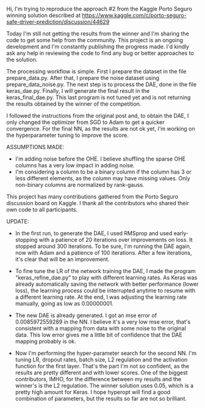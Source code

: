Hi, I'm trying to reproduce the approach #2 from the Kaggle Porto Seguro winning solution described at https://www.kaggle.com/c/porto-seguro-safe-driver-prediction/discussion/44629

Today I'm still not getting the results from the winner and I'm sharing the code to get some help from the community. This project is an ongoing development and I'm constantly publishing the progress made. I'd kindly ask any help in reviewing the code to find any bug or better approaches to the solution.

The processing workflow is simple. First I prepare the dataset in the file prepare_data.py. After that, I prepare the noise dataset using prepare_data_noise.py. The next step is to process the DAE, done in the file keras_dae.py. Finally, I will generate the final result in the keras_final_dae.py. This last program is not tuned yet and is not returning the results obtained by the winner of the competition.

I followed the instructions from the original post and, to obtain the DAE, I only changed the optimizer from SGD to Adam to get a quicker convergence. For the final NN, as the results are not ok yet, I'm working on the hyperparameter tuning to improve the score.

ASSUMPTIONS MADE:

- I'm adding noise before the OHE. I believe shuffling the sparse OHE columns has a very low impact in adding noise.
- I'm considering a column to be a binary column if the column has 3 or less different elements, as the column may have missing values. Only non-binary columns are normalized by rank-gauss.

This project has many contributions gathered from the Porto Seguro discussion board on Kaggle. I thank all the contributors who shared their own code to all participants.

UPDATE:

- In the first run, to generate the DAE, I used RMSprop and used early-stopping with a patience of 20 iterations over improvements on loss. It stopped around 300 iterations. To be sure, I'm running the DAE again, now with Adam and a patience of 100 iterations. After a few iterations, it's clear that will be an improvement.

- To fine tune the LR of the network training the DAE, I made the program "keras_refine_dae.py" to play with different learning rates. As Keras was already automatically saving the network with better performance (lower loss), the learning process could be interrupted anytime to resume with a different learning rate. At the end, I was adjusting the learning rate manually, going as low as 0.00000001.

- The new DAE is already generated. I got an mse error of 0.0085972559289 in the NN. I believe it's a very low mse error, that's consistent with a mapping from data with some noise to the original data. This low error gives me a little bit of confidence that the DAE mapping probably is ok. 

- Now I'm performing the hyper-parameter search for the second NN. I'm tuning LR, dropout rates, batch size, L2 regulation and the activation function for the first layer. That's the part I'm not so confident, as the results are pretty different and with lower scores. One of the biggest contributors, IMHO, for the difference between my results and the winner's is the L2 regulation. The winner solution uses 0.05, which is a pretty high amount for Keras. I hope hyperopt will find a good combination of parameters, but the results so far are not so brilliant.

